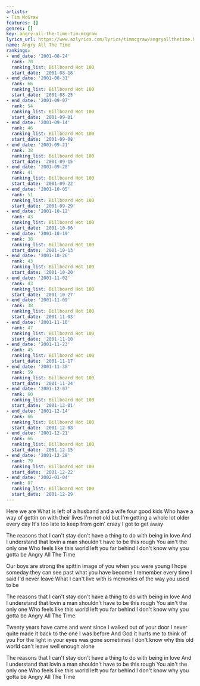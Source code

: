 ```yaml
---
artists:
- Tim McGraw
features: []
genres: []
key: angry-all-the-time-tim-mcgraw
lyrics_url: https://www.azlyrics.com/lyrics/timmcgraw/angryallthetime.html
name: Angry All The Time
rankings:
- end_date: '2001-08-24'
  rank: 70
  ranking_list: Billboard Hot 100
  start_date: '2001-08-18'
- end_date: '2001-08-31'
  rank: 66
  ranking_list: Billboard Hot 100
  start_date: '2001-08-25'
- end_date: '2001-09-07'
  rank: 54
  ranking_list: Billboard Hot 100
  start_date: '2001-09-01'
- end_date: '2001-09-14'
  rank: 46
  ranking_list: Billboard Hot 100
  start_date: '2001-09-08'
- end_date: '2001-09-21'
  rank: 38
  ranking_list: Billboard Hot 100
  start_date: '2001-09-15'
- end_date: '2001-09-28'
  rank: 41
  ranking_list: Billboard Hot 100
  start_date: '2001-09-22'
- end_date: '2001-10-05'
  rank: 51
  ranking_list: Billboard Hot 100
  start_date: '2001-09-29'
- end_date: '2001-10-12'
  rank: 43
  ranking_list: Billboard Hot 100
  start_date: '2001-10-06'
- end_date: '2001-10-19'
  rank: 38
  ranking_list: Billboard Hot 100
  start_date: '2001-10-13'
- end_date: '2001-10-26'
  rank: 43
  ranking_list: Billboard Hot 100
  start_date: '2001-10-20'
- end_date: '2001-11-02'
  rank: 43
  ranking_list: Billboard Hot 100
  start_date: '2001-10-27'
- end_date: '2001-11-09'
  rank: 38
  ranking_list: Billboard Hot 100
  start_date: '2001-11-03'
- end_date: '2001-11-16'
  rank: 47
  ranking_list: Billboard Hot 100
  start_date: '2001-11-10'
- end_date: '2001-11-23'
  rank: 45
  ranking_list: Billboard Hot 100
  start_date: '2001-11-17'
- end_date: '2001-11-30'
  rank: 59
  ranking_list: Billboard Hot 100
  start_date: '2001-11-24'
- end_date: '2001-12-07'
  rank: 60
  ranking_list: Billboard Hot 100
  start_date: '2001-12-01'
- end_date: '2001-12-14'
  rank: 66
  ranking_list: Billboard Hot 100
  start_date: '2001-12-08'
- end_date: '2001-12-21'
  rank: 66
  ranking_list: Billboard Hot 100
  start_date: '2001-12-15'
- end_date: '2001-12-28'
  rank: 79
  ranking_list: Billboard Hot 100
  start_date: '2001-12-22'
- end_date: '2002-01-04'
  rank: 87
  ranking_list: Billboard Hot 100
  start_date: '2001-12-29'
---
```


Here we are 
What is left of a husband and a wife four good kids 
Who have a way of gettin on with their lives 
I'm not old but I'm getting a whole lot older every day 
It's too late to keep from goin' crazy 
I got to get away 

The reasons that I can't stay don't have a thing to do with being in love 
And I understand that lovin a man shouldn't have to be this rough 
You ain't the only one Who feels like this world left you far behind 
I don't know why you gotta be Angry All The Time 

Our boys are strong the spittin image of you when you were young 
I hope someday they can see past what you have become 
I remember every time I said I'd never leave 
What I can't live with is memories of the way you used to be 

The reasons that I can't stay don't have a thing to do with being in love 
And I understand that lovin a man shouldn't have to be this rough 
You ain't the only one Who feels like this world left you far behind 
I don't know why you gotta be Angry All The Time 

Twenty years have came and went since I walked out of your door 
I never quite made it back to the one I was before 
And God it hurts me to think of you 
For the light in your eyes was gone sometimes 
I don't know why this old world can't leave well enough alone 

The reasons that I can't stay don't have a thing to do with being in love 
And I understand that lovin a man shouldn't have to be this rough 
You ain't the only one Who feels like this world left you far behind 
I don't know why you gotta be Angry All The Time



